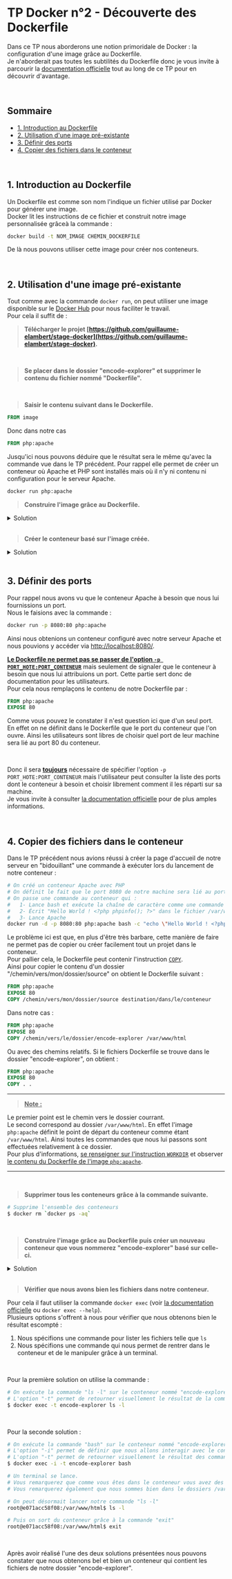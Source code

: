 TP Docker n°2 - Découverte des Dockerfile<!-- omit in toc -->
=============

Dans ce TP nous aborderons une notion primoridale de Docker : la configuration d'une image grâce au Dockerfile.<br/>
Je n'aborderait pas toutes les subtilités du Dockerfile donc je vous invite à parcourir la [documentation officielle](https://docs.docker.com/engine/reference/builder/) tout au long de ce TP pour en découvrir d'avantage.


<br/>


## Sommaire<!-- omit in toc -->

- [1. Introduction au Dockerfile](#1-introduction-au-dockerfile)
- [2. Utilisation d'une image pré-existante](#2-utilisation-dune-image-pré-existante)
- [3. Définir des ports](#3-définir-des-ports)
- [4. Copier des fichiers dans le conteneur](#4-copier-des-fichiers-dans-le-conteneur)


<br/>


## 1. Introduction au Dockerfile

Un Dockerfile est comme son nom l'indique un fichier utilisé par Docker pour générer une image.<br/>
Docker lit les instructions de ce fichier et construit notre image personnalisée grâceà la commande :
```bash
docker build -t NOM_IMAGE CHEMIN_DOCKERFILE
```

De là nous pouvons utiliser cette image pour créer nos conteneurs.<br/>


<br/>


## 2. Utilisation d'une image pré-existante

Tout comme avec la commande `docker run`, on peut utiliser une image disponible sur le [Docker Hub](https://hub.docker.com/search?type=image) pour nous faciliter le travail.<br/>
Pour cela il suffit de :

>**Télécharger le projet [https://github.com/guillaume-elambert/stage-docker](https://github.com/guillaume-elambert/stage-docker).**


<br/>

>**Se placer dans le dossier "encode-explorer" et supprimer le contenu du fichier nommé "Dockerfile".**


<br/>

>**Saisir le contenu suivant dans le Dockerfile.**

```dockerfile
FROM image
```

Donc dans notre cas
```dockerfile
FROM php:apache
```

Jusqu'ici nous pouvons déduire que le résultat sera le même qu'avec la commande vue dans le TP précédent. Pour rappel elle permet de créer un conteneur où Apache et PHP sont installés mais où il n'y ni contenu ni configuration pour le serveur Apache.
```bash
docker run php:apache
```

>**Construire l'image grâce au Dockerfile.**

<details markdown="1">
<summary>Solution </summary>

En admettant que vous vous trouvez dans le dossier "encode-explorer", la commande pour construire l'image est :

```bash
# On créé l'image nommée "encode-explorer" à partir du Dockerfile contenu dans le fichier courrant
$ docker build -t encode-explorer .
```
</details>


<br/>


>**Créer le conteneur basé sur l'image créée.**

<details markdown="1">
<summary>Solution </summary>

La commande pour créer le conteneur basé sur notre image "encode-explorer" est :

```bash
$ docker run encode-explorer
```
</details>


<br/>


## 3. Définir des ports

Pour rappel nous avons vu que le conteneur Apache à besoin que nous lui fournissions un port.<br/>
Nous le faisions avec la commande :
```bash
docker run -p 8080:80 php:apache
```
Ainsi nous obtenions un conteneur configuré avec notre serveur Apache et nous pouvions y accéder via [http://localhost:8080/](http://localhost:8080/).


**<u>Le Dockerfile ne permet pas se passer de l'option `-p PORT_HOTE:PORT_CONTENEUR`</u>** mais seulement de signaler que le conteneur à besoin que nous lui attribuions un port. Cette partie sert donc de documentation pour les utilisateurs.<br/>
Pour cela nous remplaçons le contenu de notre Dockerfile par :
```dockerfile
FROM php:apache
EXPOSE 80
```

Comme vous pouvez le constater il n'est question ici que d'un seul port.<br/>
En effet on ne définit dans le Dockerfile que le port du conteneur que l'on ouvre. Ainsi les utilisateurs sont libres de choisir quel port de leur machine sera lié au port 80 du conteneur.<br/>

<br/>

Donc il sera <u>**toujours**</u> nécessaire de spécifier l'option `-p PORT_HOTE:PORT_CONTENEUR` mais l'utilisateur peut consulter la liste des ports dont le conteneur à besoin et choisir librement comment il les réparti sur sa machine.<br/>
Je vous invite à consulter [la documentation officielle](https://docs.docker.com/engine/reference/builder/#expose) pour de plus amples informations.


<br/>


## 4. Copier des fichiers dans le conteneur

Dans le TP précédent nous avions réussi à créer la page d'accueil de notre serveur en "bidouillant" une commande à exécuter lors du lancement de notre conteneur :
```bash
# On créé un conteneur Apache avec PHP
# On définit le fait que le port 8080 de notre machine sera lié au port 80 du conteneur
# On passe une commande au conteneur qui :
#   1- Lance bash et exécute la chaîne de caractère comme une commande
#   2- Écrit "Hello World ! <?php phpinfo(); ?>" dans le fichier /var/www/html/index.php du conteneur
#   3- Lance Apache
docker run -d -p 8080:80 php:apache bash -c "echo \"Hello World ! <?php phpinfo(); ?>\" > index.php; apache2-foreground"
```

Le problème ici est que, en plus d'être très barbare, cette manière de faire ne permet pas de copier ou créer facilement tout un projet dans le conteneur.<br/>
Pour pallier cela, le Dockerfile peut contenir l'instruction [`COPY`](https://docs.docker.com/engine/reference/builder/#copy).<br/>
Ainsi pour copier le contenu d'un dossier "/chemin/vers/mon/dossier/source" on obtient le Dockerfile suivant :
```dockerfile
FROM php:apache
EXPOSE 80
COPY /chemin/vers/mon/dossier/source destination/dans/le/conteneur
```

Dans notre cas :
```dockerfile
FROM php:apache
EXPOSE 80
COPY /chemin/vers/le/dossier/encode-explorer /var/www/html
```

Ou avec des chemins relatifs. Si le fichiers Dockerfile se trouve dans le dossier "encode-explorer", on obtient :
```dockerfile
FROM php:apache
EXPOSE 80
COPY . .
```

----------

>**<u>Note :</u>**<br/>

Le premier point est le chemin vers le dossier courrant. <br/>
Le second correspond au dossier `/var/www/html`. En effet l'image `php:apache` définit le point de départ du conteneur comme étant `/var/www/html`. Ainsi toutes les commandes que nous lui passons sont effectuées relativement à ce dossier.<br/>
Pour plus d'informations, [se renseigner sur l'instruction `WORKDIR`](https://docs.docker.com/engine/reference/builder/#workdir) et observer [le contenu du Dockerfile de l'image `php:apache`](https://hub.docker.com/layers/php/library/php/apache/images/sha256-0421c31c13f932a99c4bede6ca065a4fccf97f193b4c1f28db327dc405456622?context=explore).

----------

<br/>

>**Supprimer tous les conteneurs grâce à la commande suivante.**

```bash
# Supprime l'ensemble des conteneurs
$ docker rm `docker ps -aq`
```

<br/>


>**Construire l'image grâce au Dockerfile puis créer un nouveau conteneur que vous nommerez "encode-explorer" basé sur celle-ci.**

<details markdown="1">
<summary>Solution </summary>

En admettant que vous vous trouvez dans le dossier "encode-explorer" les commandes sont :

```bash
# On créé l'image nommée "encode-explorer" à partir du Dockerfile contenu dans le fichier courrant
$ docker build -t encode-explorer .

# Cette commande permet de créer un conteneur basé sur l'image "encode-explorer".
# On lit le port 8080 de notre machine avec le port 80 du conteneur.
# On lui donne le nom "encode-explorer".
# Le nommage des conteneurs permet de faciliter leur manipulation.
$ docker run -p 8080:80 encode-explorer --name encode-explorer
```

<br/>

⚠️&emsp; **<u> ATTENTION </u>** &emsp;⚠️<br/>
Pour rappel il est toujours nécessaire de spécifier l'attribution de port lors de la création du conteneur, même si nous l'avons spécifier dans le Dockerfile.<br/>
Ne pas oublier !


</details>


<br/>


>**Vérifier que nous avons bien les fichiers dans notre conteneur.**

Pour cela il faut utiliser la commande `docker exec` (voir [la documentation officielle](https://docs.docker.com/engine/reference/commandline/exec/) ou `docker exec --help`).<br/>
Plusieurs options s'offrent à nous pour vérifier que nous obtenons bien le résultat escompté :
1. Nous spécifions une commande pour lister les fichiers telle que `ls`
2. Nous spécifions une commande qui nous permet de rentrer dans le conteneur et de le manipuler grâce à un terminal.

<br/>

Pour la première solution on utilise la commande :
```bash
# On exécute la commande "ls -l" sur le conteneur nommé "encode-explorer".
# L'option "-t" permet de retourner visuellement le résultat de la commande.
$ docker exec -t encode-explorer ls -l
```

<br/>

Pour la seconde solution :
```bash
# On exécute la commande "bash" sur le conteneur nommé "encode-explorer" (c.à.d qu'on lance un terminal).
# L'option "-i" permet de définir que nous allons interagir avec le conteneur (ici via le terminal bash).
# L'option "-t" permet de retourner visuellement le résultat des commandes passées au sein du conteneur.
$ docker exec -i -t encode-explorer bash

# Un terminal se lance.
# Vous remarquerez que comme vous êtes dans le conteneur vous avez des identifiants différents.
# Vous remarquerez également que nous sommes bien dans le dossiers /var/www/html comme vu un peu plus haut.

# On peut désormait lancer notre commande "ls -l"
root@e071acc58f08:/var/www/html$ ls -l

# Puis on sort du conteneur grâce à la commande "exit"
root@e071acc58f08:/var/www/html$ exit
```

<br/>

Après avoir réalisé l'une des deux solutions présentées nous pouvons constater que nous obtenons bel et bien un conteneur qui contient les fichiers de notre dossier "encode-explorer".